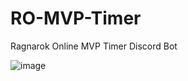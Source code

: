 # RO-MVP-Timer
Ragnarok Online MVP Timer Discord Bot

![image](https://github.com/user-attachments/assets/6ad05f1b-b652-4d59-86ab-646400dc9797)

